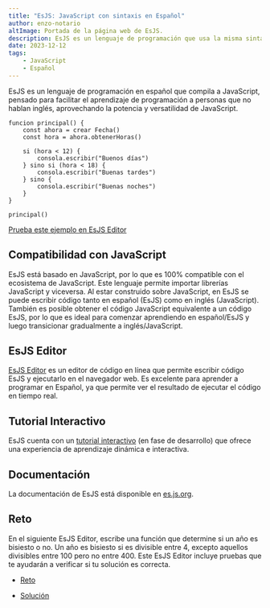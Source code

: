 ```yaml
---
title: "EsJS: JavaScript con sintaxis en Español"
author: enzo-notario
altImage: Portada de la página web de EsJS.
description: EsJS es un lenguaje de programación que usa la misma sintaxis que JavaScript pero en español. ¡Lánzate a descubrirlo!
date: 2023-12-12
tags:
    - JavaScript
    - Español
---
```


EsJS es un lenguaje de programación en español que compila a JavaScript, pensado para facilitar el aprendizaje de programación a personas que no hablan inglés, aprovechando la potencia y versatilidad de JavaScript.

```esjs
funcion principal() {
    const ahora = crear Fecha()
    const hora = ahora.obtenerHoras()
    
    si (hora < 12) {
        consola.escribir("Buenos días")
    } sino si (hora < 18) {
        consola.escribir("Buenas tardes")
    } sino {
        consola.escribir("Buenas noches")
    }
}

principal()
```

[Prueba este ejemplo en EsJS Editor](https://editor.esjs.dev/?code=GYVwdgxglg9mAEAHATlSVEEMA2AKAlPAN4BQ88EcAzgC7yYAWMym8AvBcgKabLwBiXCA0wEyFanSYt29aZgB0MAEY0uYLsgASzTFTHiqUeLnnwAPPACMAJkKly5SmCoxsirlQiplUZLgAiACEQdRgqeAATAFu9APxxAF94IzAYFONTXQtrAA57cSdqNw8vHz9AkPU9eBpeSM94pIy04kKJFxKFT28oX39g0LAatOFGhPJEkimSFDRoLDwEoA&layout=horizontal&hidePreview=false&hideEditor=false&hideConsole=false&hideTests=true&readonlyCode=false&readonlyTests=false&preview=%7B%22terminal%22%3Atrue%7D&previewTab=%7B%22console%22%3Atrue%2C%22flowchart%22%3Afalse%2C%22hidden%22%3Afalse%7D&language=esjs&embed=false&hideOptions=false)

## Compatibilidad con JavaScript

EsJS está basado en JavaScript, por lo que es 100% compatible con el ecosistema de JavaScript. Este lenguaje permite importar librerías JavaScript y viceversa. Al estar construido sobre JavaScript, en EsJS se puede escribir código tanto en español (EsJS) como en inglés (JavaScript). También es posible obtener el código JavaScript equivalente a un código EsJS, por lo que es ideal para comenzar aprendiendo en español/EsJS y luego transicionar gradualmente a inglés/JavaScript.

## EsJS Editor

[EsJS Editor](https://editor.esjs.dev/) es un editor de código en línea que permite escribir código EsJS y ejecutarlo en el navegador web. Es excelente para aprender a programar en Español, ya que permite ver el resultado de ejecutar el código en tiempo real.

## Tutorial Interactivo

EsJS cuenta con un [tutorial interactivo](https://aprender.esjs.dev/) (en fase de desarrollo) que ofrece una experiencia de aprendizaje dinámica e interactiva.

## Documentación

La documentación de EsJS está disponible en [es.js.org](https://es.js.org/).

## Reto

En el siguiente EsJS Editor, escribe una función que determine si un año es bisiesto o no. Un año es bisiesto si es divisible entre 4, excepto aquellos divisibles entre 100 pero no entre 400. Este EsJS Editor incluye pruebas que te ayudarán a verificar si tu solución es correcta.

- [Reto](https://editor.esjs.dev/?code=GYVwdgxglg9mAEBTAzgISsqKAuMAUAhgI8wCU8A3gFDzwD0d8AoshAE5QBGi82I8EAM8ATKAHMY8AgEcQAW-iBeDcASO1QC%2BVIA&tests=JYWwDg9gTgLghlABAbwFCMWKBXApgIzgGcAadROAM2ChAQEkBzbOAG11PKprqgDVcUACZwhgiGQzdaCAGJsiE1AF9EYomMQAiAAIcAtACsiAeix5CW1KnMFiACjQYtAUVYUAjxEQAmAAwBiByI%2BMBEwBwwEFoAXIj2AJSIALwAfCjkUtQy-IIiYlAQ9hwAQmERRFH2-gEJCeTKktpunt7%2B-kFEIeWR0XGJKelOGBTZvALCouLFRGXhvdV%2B-nUNTa7ucF6%2BSwCMiAB23sGh85V98UlpGSOjPHIKRaU9Z4s%2BOysYjeTrrYg7AJyBQ6dbqnKKxC6Da4jaS8eSsRQzOYVKoA2r1T5rACCXi6bFwcCiUGAECIEIGV2GGDACDg8QAbghEMAUog-ABuZmIAA8fwCnOAAGpBUkqSMAMYQfaVX7JRCMXD7QQIHEQLHsQnQEmJaw3LJ3KBMFjsIj2TJ6%2BybbwAUkQABYUnK-IgAGQu362naBACETqSAB9-R77YFkk6mnrOsiFlaMXq459Vip6qhKNh9uKSft5YrlVBVeqCUTtaLyFBcET9kyALKE3AAOnLQilYgQAAk4Jm4FjCIYirWYA38ZriUUkgAqeLtHyIfR-QHOwV-OqIJdovwqVBAA&layout=horizontal&hidePreview=false&hideEditor=false&hideConsole=false&hideTests=true&readonlyCode=false&readonlyTests=false&preview=%7B%22terminal%22%3Atrue%7D&previewTab=%7B%22console%22%3Atrue%2C%22flowchart%22%3Afalse%2C%22hidden%22%3Afalse%7D&language=esjs&embed=false&hideOptions=false)

- [Solución](https://editor.esjs.dev/?code=GYVwdgxglg9mAEBTAzgISsqKAuMAUAhgI8wCU8A3gFDzybx6EnwCk8ALPALxfwAM8AGSD4xGK3gBGPgICEvPuQA%2BS0czbsZ3BeWq1aAJ0S4DYAgfgA3RAYAmBWzZg14AXzpQw4vfqMmzFsAEADbIzrSuVK5AA&tests=JYWwDg9gTgLghlABAbwFCMWKBXApgIzgGcAadROAM2ChAQEkBzbOAG11PKprqgDVcUACZwhgiGQzdaCAGJsiE1AF9EYomMQAiAAIcAtACsiAeix5CW1KnMFiACjQYtAUVYUAjxEQAmAAwBiByI%2BMBEwBwwEFoAXIj2AJSIALwAfCjkUtQy-IIiYlAQ9hwAQmERRFH2-gEJCeTKktpunt7%2B-kFEIeWR0XGJKelOGBTZvALCouLFRGXhvdV%2B-nUNTa7ucF6%2BSwCMiAB23sGh85V98UlpGSOjPHIKRaU9Z4s%2BOysYjeTrrYg7AJyBQ6dbqnKKxC6Da4jaS8eSsRQzOYVKoA2r1T5rACCXi6bFwcCiUGAECIEIGV2GGDACDg8QAbghEMAUog-ABuZmIAA8fwCnOAAGpBUkqSMAMYQfaVX7JRCMXD7QQIHEQLHsQnQEmJaw3LJ3KBMFjsIj2TJ6%2BybbwAUkQABYUnK-IgAGQu362naBACETqSAB9-R77YFkk6mnrOsiFlaMXq459Vip6qhKNh9uKSft5YrlVBVeqCUTtaLyFBcET9kyALKE3AAOnLQilYgQAAk4Jm4FjCIYirWYA38ZriUUkgAqeLtHyIfR-QHOwV-OqIJdovwqVBAA&layout=horizontal&hidePreview=false&hideEditor=false&hideConsole=false&hideTests=true&readonlyCode=false&readonlyTests=false&preview=%7B%22terminal%22%3Atrue%7D&previewTab=%7B%22console%22%3Atrue%2C%22flowchart%22%3Afalse%2C%22hidden%22%3Afalse%7D&language=esjs&embed=false&hideOptions=false)
